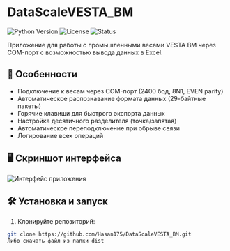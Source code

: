 # DataScaleVESTA_BM

![Python Version](https://img.shields.io/badge/python-3.7%2B-blue)
![License](https://img.shields.io/badge/license-MIT-green)
![Status](https://img.shields.io/badge/status-stable-brightgreen)

Приложение для работы с промышленными весами VESTA BM через COM-порт с возможностью вывода данных в Excel.

## 📌 Особенности

- Подключение к весам через COM-порт (2400 бод, 8N1, EVEN parity)
- Автоматическое распознавание формата данных (29-байтные пакеты)
- Горячие клавиши для быстрого экспорта данных
- Настройка десятичного разделителя (точка/запятая)
- Автоматическое переподключение при обрыве связи
- Логирование всех операций

## 🖥️ Скриншот интерфейса

![Интерфейс приложения](screenshot.png)

## 🛠 Установка и запуск

1. Клонируйте репозиторий:
```bash
git clone https://github.com/Hasan175/DataScaleVESTA_BM.git
Либо скачать файл из папки dist